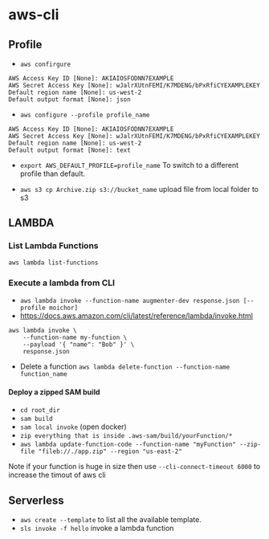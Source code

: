 # aws-cli

## Profile

* `aws confirgure`

```
AWS Access Key ID [None]: AKIAIOSFODNN7EXAMPLE
AWS Secret Access Key [None]: wJalrXUtnFEMI/K7MDENG/bPxRfiCYEXAMPLEKEY
Default region name [None]: us-west-2
Default output format [None]: json
```

* `aws configure --profile profile_name`

```
AWS Access Key ID [None]: AKIAIOSFODNN7EXAMPLE
AWS Secret Access Key [None]: wJalrXUtnFEMI/K7MDENG/bPxRfiCYEXAMPLEKEY
Default region name [None]: us-west-2
Default output format [None]: text
```

* `export AWS_DEFAULT_PROFILE=profile_name` To switch to a different profile than default.

* `aws s3 cp Archive.zip s3://bucket_name` upload file from local folder to s3 


## LAMBDA

### List Lambda Functions

`aws lambda list-functions`

### Execute a lambda from CLI

* `aws lambda invoke --function-name augmenter-dev response.json [--profile moichor]`
* https://docs.aws.amazon.com/cli/latest/reference/lambda/invoke.html

```
aws lambda invoke \
    --function-name my-function \
    --payload '{ "name": "Bob" }' \
    response.json
```
* Delete a function `aws lambda delete-function --function-name function_name`


#### Deploy a zipped SAM build

* `cd root_dir`
* `sam build`
* `sam local invoke` (open docker)
* `zip everything that is inside .aws-sam/build/yourFunction/*`
* `aws lambda update-function-code --function-name "myFunction" --zip-file "fileb://./app.zip" --region "us-east-2"`

Note if your function is huge in size then use `--cli-connect-timeout 6000` to increase the timout of aws cli

## Serverless

* `aws create --template` to list all the available template.
* `sls invoke -f hello` invoke a lambda function





